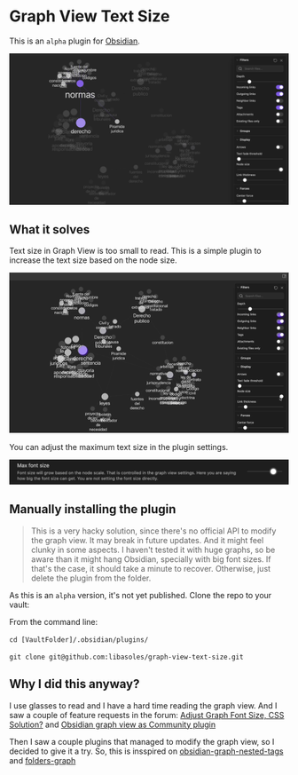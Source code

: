 # Graph View Text Size

This is an `alpha` plugin for [Obsidian](https://obsidian.md).

![demo.png](./demo.png)

## What it solves

Text size in Graph View is too small to read. This is a simple plugin to increase the text size based on the node size.

![demo.gif](./demo.gif)

You can adjust the maximum text size in the plugin settings.

![settings.gif](./settings.png)

## Manually installing the plugin

> This is a very hacky solution, since there's no official API to modify the graph view. It may break in future updates. And it might feel clunky in some aspects. I haven't tested it with huge graphs, so be aware than it might hang Obsidian, specially with big font sizes. If that's the case, it should take a minute to recover. Otherwise, just delete the plugin from the folder.

As this is an `alpha` version,  it's not yet published. Clone the repo to your vault:

From the command line:

`cd [VaultFolder]/.obsidian/plugins/`

`git clone git@github.com:libasoles/graph-view-text-size.git`

## Why I did this anyway?

I use glasses to read and I have a hard time reading the graph view. And I saw a couple of feature requests in the forum:
[Adjust Graph Font Size, CSS Solution?](https://forum.obsidian.md/t/request-adjust-graph-font-size-css-solution/6461) and
[Obsidian graph view as Community plugin](https://forum.obsidian.md/t/obsidian-graph-view-as-community-plugin/18042/3)

Then I saw a couple plugins that managed to modify the graph view, so I decided to give it a try. So, this is insspired on [obsidian-graph-nested-tags](https://github.com/drPilman/obsidian-graph-nested-tags) and [folders-graph](https://github.com/Ratibus11/folders2graph)
